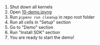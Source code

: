 1. Shut down all kernels
2. Open [10-demo.ipyng](./10-demo.ipyng)
3. Run `pipenv run cleanup` in repo root folder
3. Run all cells in "Setup" section
4. Go to "Demo" section
4. Run "Install SDK" section
5. You are ready to start the demo!